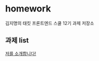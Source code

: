 # homework

김지명의 태킷 프론트엔드 스쿨 12기 과제 저장소

## 과제 list

[저를 소개합니다!](https://jimyeong21.github.io/homework/about-me)
